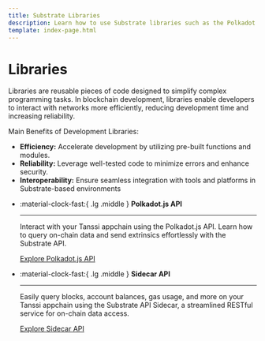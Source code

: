 ```yaml
---
title: Substrate Libraries
description: Learn how to use Substrate libraries such as the Polkadot.js API to send transactions (extrinsics) and interact with an appchain's Substrate-layer.
template: index-page.html
---
```



# Libraries

Libraries are reusable pieces of code designed to simplify complex programming tasks. In blockchain development, libraries enable developers to interact with networks more efficiently, reducing development time and increasing reliability.

Main Benefits of Development Libraries:

- **Efficiency:** Accelerate development by utilizing pre-built functions and modules.
- **Reliability:** Leverage well-tested code to minimize errors and enhance security.
- **Interoperability:** Ensure seamless integration with tools and platforms in Substrate-based environments

<div class="grid cards" markdown>

-   :material-clock-fast:{ .lg .middle } __Polkadot.js API__

    ---
    
    Interact with your Tanssi appchain using the Polkadot.js API. Learn how to query on-chain data and send extrinsics effortlessly with the Substrate API.
    
    [Explore Polkadot.js API](polkadot-js-api.md)  

-   :material-clock-fast:{ .lg .middle } __Sidecar API__

    ---
    
    Easily query blocks, account balances, gas usage, and more on your Tanssi appchain using the Substrate API Sidecar, a streamlined RESTful service for on-chain data access.
    
    [Explore Sidecar API](sidecar-api.md)  
 
</div>